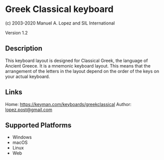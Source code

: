 Greek Classical keyboard
==============

(c) 2003-2020 Manuel A. Lopez and SIL International

Version 1.2

Description
-----------

This keyboard layout is designed for Classical Greek, the language of Ancient Greece. It is a mnemonic keyboard layout. This means that the arrangement of the letters in the layout depend on the order of the keys on your actual keyboard.

Links
-----
Home: https://keyman.com/keyboards/greekclassical
Author: lopez.post@gmail.com

Supported Platforms
-------------------
 * Windows
 * macOS
 * Linux
 * Web

